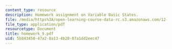 ```yaml
---
content_type: resource
description: Homework assignment on Variable Basic States.
file: /media/https%3A/open-learning-course-data-rc.s3.amazonaws.com/12-810-dynamics-of-the-atmosphere-spring-2008/5b84345047a28a134b2007a1dd2eec47_homework_9.pdf
file_type: application/pdf
resourcetype: Document
title: homework_9.pdf
uid: 5b843450-47a2-8a13-4b20-07a1dd2eec47
---
```

